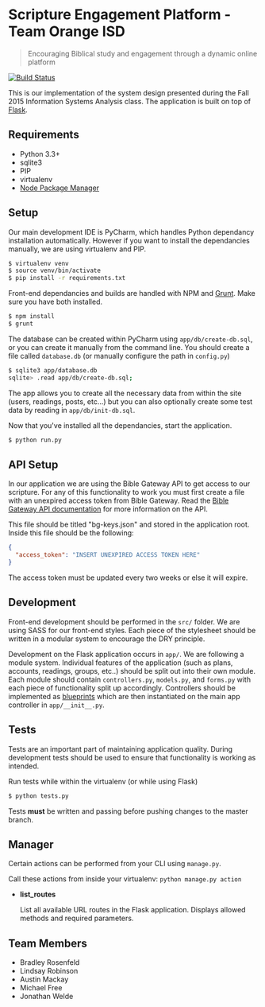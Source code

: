 # Scripture Engagement Platform - Team Orange ISD

> Encouraging Biblical study and engagement through a dynamic online platform

[![Build Status](https://travis-ci.org/BoringCode/scripture-engagement-platform.svg?branch=master)](https://travis-ci.org/BoringCode/scripture-engagement-platform)

This is our implementation of the system design presented during the Fall 2015 Information Systems Analysis class. The application is built on top of [Flask](http://flask.pocoo.org/).

## Requirements

- Python 3.3+
- sqlite3
- PIP
- virtualenv
- [Node Package Manager](https://www.npmjs.com/)

## Setup

Our main development IDE is PyCharm, which handles Python dependancy installation automatically. However if you want to install the dependancies manually, we are using virtualenv and PIP.

```bash
$ virtualenv venv
$ source venv/bin/activate
$ pip install -r requirements.txt
```

Front-end dependancies and builds are handled with NPM and [Grunt](http://gruntjs.com/). Make sure you have both installed.

```bash
$ npm install
$ grunt
```

The database can be created within PyCharm using `app/db/create-db.sql`, or you can create it manually from the command line. You should create a file called `database.db` (or manually configure the path in `config.py`)

```bash
$ sqlite3 app/database.db
sqlite> .read app/db/create-db.sql;
```

The app allows you to create all the necessary data from within the site (users, readings, posts, etc...) but you can also optionally create some test data by reading in `app/db/init-db.sql`.

Now that you've installed all the dependancies, start the application.

```bash
$ python run.py
```

## API Setup
In our application we are using the Bible Gateway API to get access to our scripture. For any of this functionality to work you must first create a file with an unexpired access token from Bible Gateway. Read the [Bible Gateway API documentation](https://api.biblegateway.com/3/docs) for more information on the API.

This file should be titled "bg-keys.json" and stored in the application root. Inside this file should be the following:

```json
{
  "access_token": "INSERT UNEXPIRED ACCESS TOKEN HERE"
}
```

The access token must be updated every two weeks or else it will expire.

## Development

Front-end development should be performed in the `src/` folder. We are using SASS for our front-end styles. Each piece of the stylesheet should be written in a modular system to encourage the DRY principle.

Development on the Flask application occurs in `app/`. We are following a module system. Individual features of the application (such as plans, accounts, readings, groups, etc..) should be split out into their own module. Each module should contain `controllers.py`, `models.py`, and `forms.py` with each piece of functionality split up accordingly. Controllers should be implemented as [blueprints](http://flask.pocoo.org/docs/0.10/blueprints/) which are then instantiated on the main app controller in `app/__init__.py`.


## Tests

Tests are an important part of maintaining application quality. During development tests should be used to ensure that functionality is working as intended.

Run tests while within the virtualenv (or while using Flask)

```bash
$ python tests.py
``` 

Tests **must** be written and passing before pushing changes to the master branch.

## Manager

Certain actions can be performed from your CLI using `manage.py`. 

Call these actions from inside your virtualenv: `python manage.py action`

- **list_routes**
  
  List all available URL routes in the Flask application. Displays allowed methods and required parameters. 

## Team Members
- Bradley Rosenfeld
- Lindsay Robinson
- Austin Mackay
- Michael Free
- Jonathan Welde
